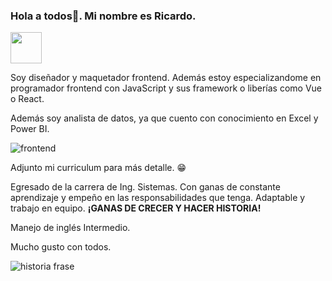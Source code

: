 ### Hola a todos🥳. Mi nombre es Ricardo.

<a href="https://www.linkedin.com/in/ricardo-alfonso-549062192/"><img src="https://opem.b-cdn.net/wp-content/uploads/2016/02/linkedin5-150x150.png" width="50px" height="50px"></a>

Soy diseñador y maquetador frontend. Además estoy especializandome en programador frontend con JavaScript y sus framework o liberías como Vue o React.

Además soy analista de datos, ya que cuento con conocimiento en Excel y Power BI.

![frontend](https://user-images.githubusercontent.com/68082868/217403690-c5683e35-87ce-4bbf-ade5-bda2a3a7c2cd.png)

Adjunto mi curriculum para más detalle. 😁


Egresado de la carrera de Ing. Sistemas. Con ganas de constante aprendizaje y empeño en las responsabilidades que tenga.  Adaptable y trabajo en equipo. <strong>¡GANAS DE CRECER Y HACER HISTORIA!</strong>

Manejo de inglés Intermedio.

Mucho gusto con todos.

![historia frase](https://user-images.githubusercontent.com/68082868/217404100-07efca84-c8e2-4fea-af8e-42a2fc8f544d.jpg)

